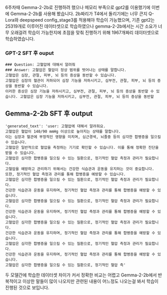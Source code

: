 6주차때 Gemma-2-2b로 진행하려 했으나 메모리 부족으로 gpt2를 이용했기에 이번에 Gemma-2-2b를 사용해 봤습니다.
2b짜리가 T4에서 돌리기에는 너무 큰지 Q-Lora와 deepspeed config_stage3를 적용해야 학습이 가능했으며,
기존 gpt2는 25319개로 이루어진 데이터셋으로 학습하였으나 gemma-2-2b에서는 시간 소요가 너무 오래걸려 학습이 가능한지에 초점을 맞춰 진행하기 위해 1967개짜리 데이터셋으로 학습하였습니다.

### GPT-2 SFT 후 ouput
```
### Question: 고혈압에 대해서 알려줘
### Answer: 고혈압은 혈압이 정상 범위를 벗어나는 상태를 말합니다.
고혈압은 심장, 관절, 피부, 뇌 등의 증상을 동반할 수 있습니다.
고혈압은 심장의 혈관이 저하되어 심장 기능을 저하시키고, 심부전, 관절, 피부, 뇌 등의 증상을 동반할 수 있습니다.
이러한 증상은 심장 기능을 저하시키고, 심부전, 관절, 피부, 뇌 등의 증상을 동반할 수 있습니다. 고혈압은 심장 기능을 저하시키고, 심부전, 관절, 피부, 뇌 등의 증상을 동반할
```

## Gemma-2-2b SFT 후 output
```
'generated_text': 'user: 고혈압에 대해서 알려줘요.
고혈압은 혈압이 140/90 mmHg 이상으로 높아지는 상태를 말합니다.
이는 심장과 혈관에 부정적인 영향을 미치며, 심근경색, 뇌졸중 등의 심각한 합병증을 일으킬 수 있습니다.
고혈압은 일반적으로 혈압을 측정하는 기기로 확인할 수 있습니다. 이를 통해 정확한 진단을 받을 수 있습니다.
고혈압은 심각한 합병증을 일으킬 수 있는 질환으로, 정기적인 혈압 측정과 관리가 필요합니다.
고혈압을 예방하고 관리하기 위해서는 건강한 식습관과 운동을 유지하는 것이 중요합니다.
또한, 정기적인 혈압 측정과 관리를 통해 합병증을 예방할 수 있습니다.
고혈압은 심각한 합병증을 일으킬 수 있는 질환으로, 정기적인 혈압 측정과 관리가 필요합니다.
건강한 식습관과 운동을 유지하며, 정기적인 혈압 측정과 관리를 통해 합병증을 예방할 수 있습니다.
고혈압은 심각한 합병증을 일으킬 수 있는 질환으로, 정기적인 혈압 측정과 관리가 필요합니다.
건강한 식습관과 운동을 유지하며, 정기적인 혈압 측정과 관리를 통해 합병증을 예방할 수 있습니다.
고혈압은 심각한 합병증을 일으킬 수 있는 질환으로, 정기적인 혈압 측정과 관리가 필요합니다.
건강한 식습관과 운동을 유지하며, 정기적인 혈압 측정과 관리를 통해 합병증을 예방할 수 있습니다.
고혈압은 심각한 합병증을 일으킬 수 있는 질환으로, 정기적인 혈압 측정과 관리가 필요합니다.
건강한 식습관과 운동을 유지하며, 정기적인 혈압 측정과 관리를 통해 합병증을 예방할 수 있습니다.
고혈압은 심각한 합병증을 일으킬 수 있는 질환으로, 정기적인 혈압 측'
```

두 모델간에 학습한 데이터셋 차이가 커서 정확한 비교는 어렵고 Gemma-2-2b에서 반복적이고 이상한 말들이 많이 나오지만 관련된 내용이 어느정도 나오는걸 봐서 학습이 진행된 것으로 보입니다.
